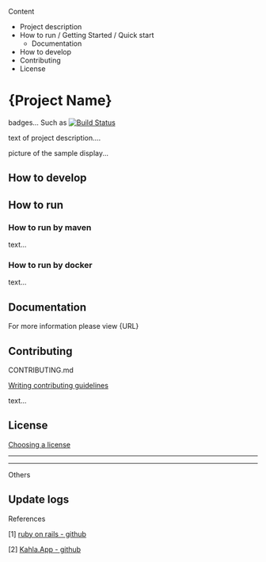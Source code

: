 Content

- Project description
- How to run / Getting Started / Quick start
  - Documentation
- How to develop
- Contributing
- License

# {Project Name}

badges... Such as [![Build Status](https://travis-ci.com/tagnja/hot-crawler.svg?branch=master)](https://travis-ci.com/tagnja/hot-crawler)

text of project description....

picture of the sample display...



## How to develop



## How to run

### How to run by maven

text...

### How to run by docker

text...



## Documentation

For more information please view {URL}



## Contributing

CONTRIBUTING.md

 [Writing contributing guidelines](https://help.github.com/articles/setting-guidelines-for-repository-contributors/)

text...




## License

[Choosing a license](https://help.github.com/articles/adding-a-license-to-a-repository/)





---

---



Others 




## Update logs





References

[1] [ruby on rails - github](https://github.com/rails/rails)

[2] [Kahla.App - github](https://github.com/AiursoftWeb/Kahla.App)
